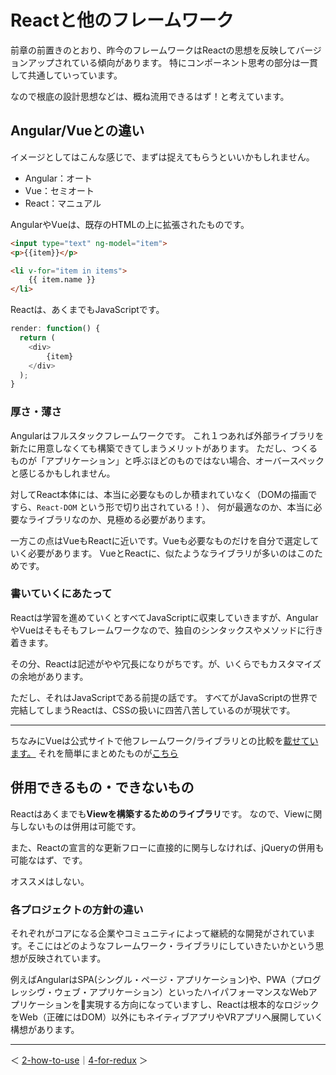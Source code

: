 # Reactと他のフレームワーク

前章の前置きのとおり、昨今のフレームワークはReactの思想を反映してバージョンアップされている傾向があります。
特にコンポーネント思考の部分は一貫して共通していっています。

なので根底の設計思想などは、概ね流用できるはず！と考えています。

## Angular/Vueとの違い

イメージとしてはこんな感じで、まずは捉えてもらうといいかもしれません。

- Angular：オート
- Vue：セミオート
- React：マニュアル

AngularやVueは、既存のHTMLの上に拡張されたものです。

```html
<input type="text" ng-model="item">
<p>{{item}}</p>
```
```html
<li v-for="item in items">
    {{ item.name }}
</li>
```

Reactは、あくまでもJavaScriptです。

```js
render: function() {
  return (
    <div>
        {item}
    </div>
  );
}
```

### 厚さ・薄さ

Angularはフルスタックフレームワークです。
これ１つあれば外部ライブラリを新たに用意しなくても構築できてしまうメリットがあります。
ただし、つくるものが「アプリケーション」と呼ぶほどのものではない場合、オーバースペックと感じるかもしれません。

対してReact本体には、本当に必要なものしか積まれていなく（DOMの描画ですら、`React-DOM` という形で切り出されている！）、
何が最適なのか、本当に必要なライブラリなのか、見極める必要があります。

一方この点はVueもReactに近いです。Vueも必要なものだけを自分で選定していく必要があります。
VueとReactに、似たようなライブラリが多いのはこのためです。

### 書いていくにあたって

Reactは学習を進めていくとすべてJavaScriptに収束していきますが、AngularやVueはそもそもフレームワークなので、独自のシンタックスやメソッドに行き着きます。

その分、Reactは記述がやや冗長になりがちです。が、いくらでもカスタマイズの余地があります。

ただし、それはJavaScriptである前提の話です。
すべてがJavaScriptの世界で完結してしまうReactは、CSSの扱いに四苦八苦しているのが現状です。

---

ちなみにVueは公式サイトで他フレームワーク/ライブラリとの比較を[載せています。](https://jp.vuejs.org/v2/guide/comparison.html#React)
それを簡単にまとめたものが[こちら](https://github.com/usagi-f/til/blob/master/vue/comparison-to-react.md)

## 併用できるもの・できないもの

Reactはあくまでも**Viewを構築するためのライブラリ**です。
なので、Viewに関与しないものは併用は可能です。

また、Reactの宣言的な更新フローに直接的に関与しなければ、jQueryの併用も可能なはず、です。

オススメはしない。

### 各プロジェクトの方針の違い

それぞれがコアになる企業やコミュニティによって継続的な開発がされています。そこにはどのようなフレームワーク・ライブラリにしていきたいかという思想が反映されています。

例えばAngularはSPA(シングル・ページ・アプリケーション)や、PWA（プログレッシヴ・ウェブ・アプリケーション）といったハイパフォーマンスなWebアプリケーションを実現する方向になっていますし、Reactは根本的なロジックをWeb（正確にはDOM）以外にもネイティブアプリやVRアプリへ展開していく構想があります。

---

＜ [2-how-to-use](https://github.com/usagi-f/til/blob/master/react/revolution/2-how-to-use.md)｜[4-for-redux](https://github.com/usagi-f/til/blob/master/react/revolution/4-for-redux.md) ＞
